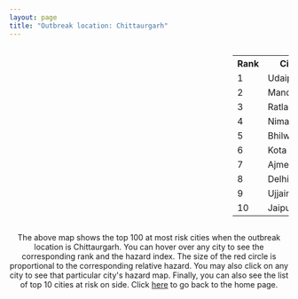 ```yaml
---
layout: page
title: "Outbreak location: Chittaurgarh"
---
```

<div style="width: 100%; overflow: auto;">
<div style="width: 75%; float: left;">
<div id="mapid">
<script src="https://buda-magenta.github.io/hazard_map/load_map.js"></script>

<script>
var marker_outbreak = L.marker([24.500000, 74.500000],{"autoPan": true}).addTo(map); marker_outbreak.bindTooltip("Chittaurgarh").openTooltip();

var circle_1 = L.circle([24.578721, 73.686257], {"pane": "markerPane", "color": "red", "fill": true, "fillOpacity": 0.2, "fillRule": "evenodd", "lineCap": "round", "lineJoin": "round", "opacity": 1.0, "radius": 131063, "stroke": true, "weight": 3}).addTo(map);
circle_1.bindTooltip("Udaipur<br>rank: 1<br>hazard index: 0.131064")
circle_1.bindPopup('<a href="https://buda-magenta.github.io/hazard_map/Udaipur">Udaipur</a>')

var circle_2 = L.circle([24.265131, 75.387182], {"pane": "markerPane", "color": "red", "fill": true, "fillOpacity": 0.2, "fillRule": "evenodd", "lineCap": "round", "lineJoin": "round", "opacity": 1.0, "radius": 43907, "stroke": true, "weight": 3}).addTo(map);
circle_2.bindTooltip("Mandsaur<br>rank: 2<br>hazard index: 0.043908")
circle_2.bindPopup('<a href="https://buda-magenta.github.io/hazard_map/Mandsaur">Mandsaur</a>')

var circle_3 = L.circle([23.480592, 74.917790], {"pane": "markerPane", "color": "red", "fill": true, "fillOpacity": 0.2, "fillRule": "evenodd", "lineCap": "round", "lineJoin": "round", "opacity": 1.0, "radius": 43005, "stroke": true, "weight": 3}).addTo(map);
circle_3.bindTooltip("Ratlam<br>rank: 3<br>hazard index: 0.043005")
circle_3.bindPopup('<a href="https://buda-magenta.github.io/hazard_map/Ratlam">Ratlam</a>')

var circle_4 = L.circle([24.462465, 74.850114], {"pane": "markerPane", "color": "red", "fill": true, "fillOpacity": 0.2, "fillRule": "evenodd", "lineCap": "round", "lineJoin": "round", "opacity": 1.0, "radius": 39761, "stroke": true, "weight": 3}).addTo(map);
circle_4.bindTooltip("Nimach<br>rank: 4<br>hazard index: 0.039761")
circle_4.bindPopup('<a href="https://buda-magenta.github.io/hazard_map/Nimach">Nimach</a>')

var circle_5 = L.circle([25.488773, 74.699613], {"pane": "markerPane", "color": "red", "fill": true, "fillOpacity": 0.2, "fillRule": "evenodd", "lineCap": "round", "lineJoin": "round", "opacity": 1.0, "radius": 33714, "stroke": true, "weight": 3}).addTo(map);
circle_5.bindTooltip("Bhilwara<br>rank: 5<br>hazard index: 0.033715")
circle_5.bindPopup('<a href="https://buda-magenta.github.io/hazard_map/Bhilwara">Bhilwara</a>')

var circle_6 = L.circle([25.196826, 76.000893], {"pane": "markerPane", "color": "red", "fill": true, "fillOpacity": 0.2, "fillRule": "evenodd", "lineCap": "round", "lineJoin": "round", "opacity": 1.0, "radius": 23002, "stroke": true, "weight": 3}).addTo(map);
circle_6.bindTooltip("Kota<br>rank: 6<br>hazard index: 0.023002")
circle_6.bindPopup('<a href="https://buda-magenta.github.io/hazard_map/Kota">Kota</a>')

var circle_7 = L.circle([26.469100, 74.639000], {"pane": "markerPane", "color": "red", "fill": true, "fillOpacity": 0.2, "fillRule": "evenodd", "lineCap": "round", "lineJoin": "round", "opacity": 1.0, "radius": 20903, "stroke": true, "weight": 3}).addTo(map);
circle_7.bindTooltip("Ajmer<br>rank: 7<br>hazard index: 0.020903")
circle_7.bindPopup('<a href="https://buda-magenta.github.io/hazard_map/Ajmer">Ajmer</a>')

var circle_8 = L.circle([28.651718, 77.221939], {"pane": "markerPane", "color": "red", "fill": true, "fillOpacity": 0.2, "fillRule": "evenodd", "lineCap": "round", "lineJoin": "round", "opacity": 1.0, "radius": 8544, "stroke": true, "weight": 3}).addTo(map);
circle_8.bindTooltip("Delhi<br>rank: 8<br>hazard index: 0.008545")
circle_8.bindPopup('<a href="https://buda-magenta.github.io/hazard_map/Delhi">Delhi</a>')

var circle_9 = L.circle([23.174597, 75.785142], {"pane": "markerPane", "color": "red", "fill": true, "fillOpacity": 0.2, "fillRule": "evenodd", "lineCap": "round", "lineJoin": "round", "opacity": 1.0, "radius": 8358, "stroke": true, "weight": 3}).addTo(map);
circle_9.bindTooltip("Ujjain<br>rank: 9<br>hazard index: 0.008358")
circle_9.bindPopup('<a href="https://buda-magenta.github.io/hazard_map/Ujjain">Ujjain</a>')

var circle_10 = L.circle([26.915458, 75.818982], {"pane": "markerPane", "color": "red", "fill": true, "fillOpacity": 0.2, "fillRule": "evenodd", "lineCap": "round", "lineJoin": "round", "opacity": 1.0, "radius": 5343, "stroke": true, "weight": 3}).addTo(map);
circle_10.bindTooltip("Jaipur<br>rank: 10<br>hazard index: 0.005344")
circle_10.bindPopup('<a href="https://buda-magenta.github.io/hazard_map/Jaipur">Jaipur</a>')

var circle_11 = L.circle([22.720362, 75.868200], {"pane": "markerPane", "color": "red", "fill": true, "fillOpacity": 0.2, "fillRule": "evenodd", "lineCap": "round", "lineJoin": "round", "opacity": 1.0, "radius": 5086, "stroke": true, "weight": 3}).addTo(map);
circle_11.bindTooltip("Indore<br>rank: 11<br>hazard index: 0.005086")
circle_11.bindPopup('<a href="https://buda-magenta.github.io/hazard_map/Indore">Indore</a>')

var circle_12 = L.circle([19.075990, 72.877393], {"pane": "markerPane", "color": "red", "fill": true, "fillOpacity": 0.2, "fillRule": "evenodd", "lineCap": "round", "lineJoin": "round", "opacity": 1.0, "radius": 4539, "stroke": true, "weight": 3}).addTo(map);
circle_12.bindTooltip("Mumbai<br>rank: 12<br>hazard index: 0.004540")
circle_12.bindPopup('<a href="https://buda-magenta.github.io/hazard_map/Mumbai">Mumbai</a>')

var circle_13 = L.circle([23.021624, 72.579707], {"pane": "markerPane", "color": "red", "fill": true, "fillOpacity": 0.2, "fillRule": "evenodd", "lineCap": "round", "lineJoin": "round", "opacity": 1.0, "radius": 4136, "stroke": true, "weight": 3}).addTo(map);
circle_13.bindTooltip("Ahmedabad<br>rank: 13<br>hazard index: 0.004136")
circle_13.bindPopup('<a href="https://buda-magenta.github.io/hazard_map/Ahmedabad">Ahmedabad</a>')

var circle_14 = L.circle([25.604091, 73.415609], {"pane": "markerPane", "color": "red", "fill": true, "fillOpacity": 0.2, "fillRule": "evenodd", "lineCap": "round", "lineJoin": "round", "opacity": 1.0, "radius": 3711, "stroke": true, "weight": 3}).addTo(map);
circle_14.bindTooltip("Pali<br>rank: 14<br>hazard index: 0.003711")
circle_14.bindPopup('<a href="https://buda-magenta.github.io/hazard_map/Pali">Pali</a>')

var circle_15 = L.circle([26.099214, 74.312704], {"pane": "markerPane", "color": "red", "fill": true, "fillOpacity": 0.2, "fillRule": "evenodd", "lineCap": "round", "lineJoin": "round", "opacity": 1.0, "radius": 2355, "stroke": true, "weight": 3}).addTo(map);
circle_15.bindTooltip("Beawar<br>rank: 15<br>hazard index: 0.002355")
circle_15.bindPopup('<a href="https://buda-magenta.github.io/hazard_map/Beawar">Beawar</a>')

var circle_16 = L.circle([25.500000, 75.833333], {"pane": "markerPane", "color": "red", "fill": true, "fillOpacity": 0.2, "fillRule": "evenodd", "lineCap": "round", "lineJoin": "round", "opacity": 1.0, "radius": 1624, "stroke": true, "weight": 3}).addTo(map);
circle_16.bindTooltip("Bundi<br>rank: 16<br>hazard index: 0.001624")
circle_16.bindPopup('<a href="https://buda-magenta.github.io/hazard_map/Bundi">Bundi</a>')

var circle_17 = L.circle([25.531031, 78.652689], {"pane": "markerPane", "color": "red", "fill": true, "fillOpacity": 0.2, "fillRule": "evenodd", "lineCap": "round", "lineJoin": "round", "opacity": 1.0, "radius": 1407, "stroke": true, "weight": 3}).addTo(map);
circle_17.bindTooltip("Jhansi<br>rank: 17<br>hazard index: 0.001408")
circle_17.bindPopup('<a href="https://buda-magenta.github.io/hazard_map/Jhansi">Jhansi</a>')

var circle_18 = L.circle([23.587548, 75.675679], {"pane": "markerPane", "color": "red", "fill": true, "fillOpacity": 0.2, "fillRule": "evenodd", "lineCap": "round", "lineJoin": "round", "opacity": 1.0, "radius": 1218, "stroke": true, "weight": 3}).addTo(map);
circle_18.bindTooltip("Nagda<br>rank: 18<br>hazard index: 0.001218")
circle_18.bindPopup('<a href="https://buda-magenta.github.io/hazard_map/Nagda">Nagda</a>')

var circle_19 = L.circle([23.258486, 77.401989], {"pane": "markerPane", "color": "red", "fill": true, "fillOpacity": 0.2, "fillRule": "evenodd", "lineCap": "round", "lineJoin": "round", "opacity": 1.0, "radius": 1032, "stroke": true, "weight": 3}).addTo(map);
circle_19.bindTooltip("Bhopal<br>rank: 19<br>hazard index: 0.001032")
circle_19.bindPopup('<a href="https://buda-magenta.github.io/hazard_map/Bhopal">Bhopal</a>')

var circle_20 = L.circle([26.296772, 73.035143], {"pane": "markerPane", "color": "red", "fill": true, "fillOpacity": 0.2, "fillRule": "evenodd", "lineCap": "round", "lineJoin": "round", "opacity": 1.0, "radius": 944, "stroke": true, "weight": 3}).addTo(map);
circle_20.bindTooltip("Jodhpur<br>rank: 20<br>hazard index: 0.000945")
circle_20.bindPopup('<a href="https://buda-magenta.github.io/hazard_map/Jodhpur">Jodhpur</a>')

var circle_21 = L.circle([22.305199, 70.802833], {"pane": "markerPane", "color": "red", "fill": true, "fillOpacity": 0.2, "fillRule": "evenodd", "lineCap": "round", "lineJoin": "round", "opacity": 1.0, "radius": 936, "stroke": true, "weight": 3}).addTo(map);
circle_21.bindTooltip("Rajkot<br>rank: 21<br>hazard index: 0.000936")
circle_21.bindPopup('<a href="https://buda-magenta.github.io/hazard_map/Rajkot">Rajkot</a>')

var circle_22 = L.circle([24.917151, 76.696403], {"pane": "markerPane", "color": "red", "fill": true, "fillOpacity": 0.2, "fillRule": "evenodd", "lineCap": "round", "lineJoin": "round", "opacity": 1.0, "radius": 664, "stroke": true, "weight": 3}).addTo(map);
circle_22.bindTooltip("Baran<br>rank: 22<br>hazard index: 0.000665")
circle_22.bindPopup('<a href="https://buda-magenta.github.io/hazard_map/Baran">Baran</a>')

var circle_23 = L.circle([24.935635, 82.647701], {"pane": "markerPane", "color": "red", "fill": true, "fillOpacity": 0.2, "fillRule": "evenodd", "lineCap": "round", "lineJoin": "round", "opacity": 1.0, "radius": 539, "stroke": true, "weight": 3}).addTo(map);
circle_23.bindTooltip("Mirzapur<br>rank: 23<br>hazard index: 0.000539")
circle_23.bindPopup('<a href="https://buda-magenta.github.io/hazard_map/Mirzapur">Mirzapur</a>')

var circle_24 = L.circle([26.229141, 76.304533], {"pane": "markerPane", "color": "red", "fill": true, "fillOpacity": 0.2, "fillRule": "evenodd", "lineCap": "round", "lineJoin": "round", "opacity": 1.0, "radius": 525, "stroke": true, "weight": 3}).addTo(map);
circle_24.bindTooltip("Sawai Madhopur<br>rank: 24<br>hazard index: 0.000526")
circle_24.bindPopup('<a href="https://buda-magenta.github.io/hazard_map/Sawai_Madhopur">Sawai Madhopur</a>')

var circle_25 = L.circle([21.170200, 72.831100], {"pane": "markerPane", "color": "red", "fill": true, "fillOpacity": 0.2, "fillRule": "evenodd", "lineCap": "round", "lineJoin": "round", "opacity": 1.0, "radius": 522, "stroke": true, "weight": 3}).addTo(map);
circle_25.bindTooltip("Surat<br>rank: 25<br>hazard index: 0.000523")
circle_25.bindPopup('<a href="https://buda-magenta.github.io/hazard_map/Surat">Surat</a>')

var circle_26 = L.circle([23.493079, 74.348402], {"pane": "markerPane", "color": "red", "fill": true, "fillOpacity": 0.2, "fillRule": "evenodd", "lineCap": "round", "lineJoin": "round", "opacity": 1.0, "radius": 415, "stroke": true, "weight": 3}).addTo(map);
circle_26.bindTooltip("Banswara<br>rank: 26<br>hazard index: 0.000416")
circle_26.bindPopup('<a href="https://buda-magenta.github.io/hazard_map/Banswara">Banswara</a>')

var circle_27 = L.circle([27.175255, 78.009816], {"pane": "markerPane", "color": "red", "fill": true, "fillOpacity": 0.2, "fillRule": "evenodd", "lineCap": "round", "lineJoin": "round", "opacity": 1.0, "radius": 400, "stroke": true, "weight": 3}).addTo(map);
circle_27.bindTooltip("Agra<br>rank: 27<br>hazard index: 0.000400")
circle_27.bindPopup('<a href="https://buda-magenta.github.io/hazard_map/Agra">Agra</a>')

var circle_28 = L.circle([22.473242, 70.055210], {"pane": "markerPane", "color": "red", "fill": true, "fillOpacity": 0.2, "fillRule": "evenodd", "lineCap": "round", "lineJoin": "round", "opacity": 1.0, "radius": 385, "stroke": true, "weight": 3}).addTo(map);
circle_28.bindTooltip("Jamnagar<br>rank: 28<br>hazard index: 0.000385")
circle_28.bindPopup('<a href="https://buda-magenta.github.io/hazard_map/Jamnagar">Jamnagar</a>')

var circle_29 = L.circle([12.979120, 77.591300], {"pane": "markerPane", "color": "red", "fill": true, "fillOpacity": 0.2, "fillRule": "evenodd", "lineCap": "round", "lineJoin": "round", "opacity": 1.0, "radius": 367, "stroke": true, "weight": 3}).addTo(map);
circle_29.bindTooltip("Bangalore<br>rank: 29<br>hazard index: 0.000367")
circle_29.bindPopup('<a href="https://buda-magenta.github.io/hazard_map/Bangalore">Bangalore</a>')

var circle_30 = L.circle([13.083694, 80.270186], {"pane": "markerPane", "color": "red", "fill": true, "fillOpacity": 0.2, "fillRule": "evenodd", "lineCap": "round", "lineJoin": "round", "opacity": 1.0, "radius": 350, "stroke": true, "weight": 3}).addTo(map);
circle_30.bindTooltip("Chennai<br>rank: 30<br>hazard index: 0.000350")
circle_30.bindPopup('<a href="https://buda-magenta.github.io/hazard_map/Chennai">Chennai</a>')

var circle_31 = L.circle([22.541418, 88.357691], {"pane": "markerPane", "color": "red", "fill": true, "fillOpacity": 0.2, "fillRule": "evenodd", "lineCap": "round", "lineJoin": "round", "opacity": 1.0, "radius": 330, "stroke": true, "weight": 3}).addTo(map);
circle_31.bindTooltip("Kolkata<br>rank: 31<br>hazard index: 0.000330")
circle_31.bindPopup('<a href="https://buda-magenta.github.io/hazard_map/Kolkata">Kolkata</a>')

var circle_32 = L.circle([23.000000, 76.166667], {"pane": "markerPane", "color": "red", "fill": true, "fillOpacity": 0.2, "fillRule": "evenodd", "lineCap": "round", "lineJoin": "round", "opacity": 1.0, "radius": 313, "stroke": true, "weight": 3}).addTo(map);
circle_32.bindTooltip("Dewas<br>rank: 32<br>hazard index: 0.000314")
circle_32.bindPopup('<a href="https://buda-magenta.github.io/hazard_map/Dewas">Dewas</a>')

var circle_33 = L.circle([23.223288, 72.649227], {"pane": "markerPane", "color": "red", "fill": true, "fillOpacity": 0.2, "fillRule": "evenodd", "lineCap": "round", "lineJoin": "round", "opacity": 1.0, "radius": 304, "stroke": true, "weight": 3}).addTo(map);
circle_33.bindTooltip("Gandhinagar<br>rank: 33<br>hazard index: 0.000304")
circle_33.bindPopup('<a href="https://buda-magenta.github.io/hazard_map/Gandhinagar">Gandhinagar</a>')

var circle_34 = L.circle([23.666667, 72.500000], {"pane": "markerPane", "color": "red", "fill": true, "fillOpacity": 0.2, "fillRule": "evenodd", "lineCap": "round", "lineJoin": "round", "opacity": 1.0, "radius": 289, "stroke": true, "weight": 3}).addTo(map);
circle_34.bindTooltip("Mahesana<br>rank: 34<br>hazard index: 0.000290")
circle_34.bindPopup('<a href="https://buda-magenta.github.io/hazard_map/Mahesana">Mahesana</a>')

var circle_35 = L.circle([26.203725, 78.157363], {"pane": "markerPane", "color": "red", "fill": true, "fillOpacity": 0.2, "fillRule": "evenodd", "lineCap": "round", "lineJoin": "round", "opacity": 1.0, "radius": 264, "stroke": true, "weight": 3}).addTo(map);
circle_35.bindTooltip("Gwalior<br>rank: 35<br>hazard index: 0.000265")
circle_35.bindPopup('<a href="https://buda-magenta.github.io/hazard_map/Gwalior">Gwalior</a>')

var circle_36 = L.circle([26.838100, 80.934600], {"pane": "markerPane", "color": "red", "fill": true, "fillOpacity": 0.2, "fillRule": "evenodd", "lineCap": "round", "lineJoin": "round", "opacity": 1.0, "radius": 257, "stroke": true, "weight": 3}).addTo(map);
circle_36.bindTooltip("Lucknow<br>rank: 36<br>hazard index: 0.000258")
circle_36.bindPopup('<a href="https://buda-magenta.github.io/hazard_map/Lucknow">Lucknow</a>')

var circle_37 = L.circle([19.194329, 72.970178], {"pane": "markerPane", "color": "red", "fill": true, "fillOpacity": 0.2, "fillRule": "evenodd", "lineCap": "round", "lineJoin": "round", "opacity": 1.0, "radius": 253, "stroke": true, "weight": 3}).addTo(map);
circle_37.bindTooltip("Thane<br>rank: 37<br>hazard index: 0.000254")
circle_37.bindPopup('<a href="https://buda-magenta.github.io/hazard_map/Thane">Thane</a>')

var circle_38 = L.circle([24.500000, 77.500000], {"pane": "markerPane", "color": "red", "fill": true, "fillOpacity": 0.2, "fillRule": "evenodd", "lineCap": "round", "lineJoin": "round", "opacity": 1.0, "radius": 253, "stroke": true, "weight": 3}).addTo(map);
circle_38.bindTooltip("Guna<br>rank: 38<br>hazard index: 0.000254")
circle_38.bindPopup('<a href="https://buda-magenta.github.io/hazard_map/Guna">Guna</a>')

var circle_39 = L.circle([26.460914, 80.321759], {"pane": "markerPane", "color": "red", "fill": true, "fillOpacity": 0.2, "fillRule": "evenodd", "lineCap": "round", "lineJoin": "round", "opacity": 1.0, "radius": 251, "stroke": true, "weight": 3}).addTo(map);
circle_39.bindTooltip("Kanpur<br>rank: 39<br>hazard index: 0.000252")
circle_39.bindPopup('<a href="https://buda-magenta.github.io/hazard_map/Kanpur">Kanpur</a>')

var circle_40 = L.circle([24.170979, 72.436638], {"pane": "markerPane", "color": "red", "fill": true, "fillOpacity": 0.2, "fillRule": "evenodd", "lineCap": "round", "lineJoin": "round", "opacity": 1.0, "radius": 240, "stroke": true, "weight": 3}).addTo(map);
circle_40.bindTooltip("Palanpur<br>rank: 40<br>hazard index: 0.000241")
circle_40.bindPopup('<a href="https://buda-magenta.github.io/hazard_map/Palanpur">Palanpur</a>')

var circle_41 = L.circle([26.588559, 74.861097], {"pane": "markerPane", "color": "red", "fill": true, "fillOpacity": 0.2, "fillRule": "evenodd", "lineCap": "round", "lineJoin": "round", "opacity": 1.0, "radius": 239, "stroke": true, "weight": 3}).addTo(map);
circle_41.bindTooltip("Kishangarh<br>rank: 41<br>hazard index: 0.000239")
circle_41.bindPopup('<a href="https://buda-magenta.github.io/hazard_map/Kishangarh">Kishangarh</a>')

var circle_42 = L.circle([24.268349, 72.204387], {"pane": "markerPane", "color": "red", "fill": true, "fillOpacity": 0.2, "fillRule": "evenodd", "lineCap": "round", "lineJoin": "round", "opacity": 1.0, "radius": 219, "stroke": true, "weight": 3}).addTo(map);
circle_42.bindTooltip("Deesa<br>rank: 42<br>hazard index: 0.000220")
circle_42.bindPopup('<a href="https://buda-magenta.github.io/hazard_map/Deesa">Deesa</a>')

var circle_43 = L.circle([23.160894, 79.949770], {"pane": "markerPane", "color": "red", "fill": true, "fillOpacity": 0.2, "fillRule": "evenodd", "lineCap": "round", "lineJoin": "round", "opacity": 1.0, "radius": 212, "stroke": true, "weight": 3}).addTo(map);
circle_43.bindTooltip("Jabalpur<br>rank: 43<br>hazard index: 0.000213")
circle_43.bindPopup('<a href="https://buda-magenta.github.io/hazard_map/Jabalpur">Jabalpur</a>')

var circle_44 = L.circle([22.297314, 73.194257], {"pane": "markerPane", "color": "red", "fill": true, "fillOpacity": 0.2, "fillRule": "evenodd", "lineCap": "round", "lineJoin": "round", "opacity": 1.0, "radius": 189, "stroke": true, "weight": 3}).addTo(map);
circle_44.bindTooltip("Vadodara<br>rank: 44<br>hazard index: 0.000190")
circle_44.bindPopup('<a href="https://buda-magenta.github.io/hazard_map/Vadodara">Vadodara</a>')

var circle_45 = L.circle([18.521428, 73.854454], {"pane": "markerPane", "color": "red", "fill": true, "fillOpacity": 0.2, "fillRule": "evenodd", "lineCap": "round", "lineJoin": "round", "opacity": 1.0, "radius": 189, "stroke": true, "weight": 3}).addTo(map);
circle_45.bindTooltip("Pune<br>rank: 45<br>hazard index: 0.000189")
circle_45.bindPopup('<a href="https://buda-magenta.github.io/hazard_map/Pune">Pune</a>')

var circle_46 = L.circle([22.689507, 72.871520], {"pane": "markerPane", "color": "red", "fill": true, "fillOpacity": 0.2, "fillRule": "evenodd", "lineCap": "round", "lineJoin": "round", "opacity": 1.0, "radius": 158, "stroke": true, "weight": 3}).addTo(map);
circle_46.bindTooltip("Nadiad<br>rank: 46<br>hazard index: 0.000159")
circle_46.bindPopup('<a href="https://buda-magenta.github.io/hazard_map/Nadiad">Nadiad</a>')

var circle_47 = L.circle([22.778500, 73.624516], {"pane": "markerPane", "color": "red", "fill": true, "fillOpacity": 0.2, "fillRule": "evenodd", "lineCap": "round", "lineJoin": "round", "opacity": 1.0, "radius": 147, "stroke": true, "weight": 3}).addTo(map);
circle_47.bindTooltip("Godhra<br>rank: 47<br>hazard index: 0.000148")
circle_47.bindPopup('<a href="https://buda-magenta.github.io/hazard_map/Godhra">Godhra</a>')

var circle_48 = L.circle([28.428262, 77.002700], {"pane": "markerPane", "color": "red", "fill": true, "fillOpacity": 0.2, "fillRule": "evenodd", "lineCap": "round", "lineJoin": "round", "opacity": 1.0, "radius": 146, "stroke": true, "weight": 3}).addTo(map);
circle_48.bindTooltip("Gurgaon<br>rank: 48<br>hazard index: 0.000147")
circle_48.bindPopup('<a href="https://buda-magenta.github.io/hazard_map/Gurgaon">Gurgaon</a>')

var circle_49 = L.circle([17.388786, 78.461065], {"pane": "markerPane", "color": "red", "fill": true, "fillOpacity": 0.2, "fillRule": "evenodd", "lineCap": "round", "lineJoin": "round", "opacity": 1.0, "radius": 143, "stroke": true, "weight": 3}).addTo(map);
circle_49.bindTooltip("Hyderabad<br>rank: 49<br>hazard index: 0.000144")
circle_49.bindPopup('<a href="https://buda-magenta.github.io/hazard_map/Hyderabad">Hyderabad</a>')

var circle_50 = L.circle([22.558499, 72.962563], {"pane": "markerPane", "color": "red", "fill": true, "fillOpacity": 0.2, "fillRule": "evenodd", "lineCap": "round", "lineJoin": "round", "opacity": 1.0, "radius": 143, "stroke": true, "weight": 3}).addTo(map);
circle_50.bindTooltip("Anand<br>rank: 50<br>hazard index: 0.000144")
circle_50.bindPopup('<a href="https://buda-magenta.github.io/hazard_map/Anand">Anand</a>')

var circle_51 = L.circle([22.750000, 71.666667], {"pane": "markerPane", "color": "red", "fill": true, "fillOpacity": 0.2, "fillRule": "evenodd", "lineCap": "round", "lineJoin": "round", "opacity": 1.0, "radius": 129, "stroke": true, "weight": 3}).addTo(map);
circle_51.bindTooltip("Surendranagar<br>rank: 51<br>hazard index: 0.000129")
circle_51.bindPopup('<a href="https://buda-magenta.github.io/hazard_map/Surendranagar">Surendranagar</a>')

var circle_52 = L.circle([26.122147, 75.663754], {"pane": "markerPane", "color": "red", "fill": true, "fillOpacity": 0.2, "fillRule": "evenodd", "lineCap": "round", "lineJoin": "round", "opacity": 1.0, "radius": 123, "stroke": true, "weight": 3}).addTo(map);
circle_52.bindTooltip("Tonk<br>rank: 52<br>hazard index: 0.000124")
circle_52.bindPopup('<a href="https://buda-magenta.github.io/hazard_map/Tonk">Tonk</a>')

var circle_53 = L.circle([28.015929, 73.317137], {"pane": "markerPane", "color": "red", "fill": true, "fillOpacity": 0.2, "fillRule": "evenodd", "lineCap": "round", "lineJoin": "round", "opacity": 1.0, "radius": 122, "stroke": true, "weight": 3}).addTo(map);
circle_53.bindTooltip("Bikaner<br>rank: 53<br>hazard index: 0.000123")
circle_53.bindPopup('<a href="https://buda-magenta.github.io/hazard_map/Bikaner">Bikaner</a>')

var circle_54 = L.circle([21.818774, 75.606458], {"pane": "markerPane", "color": "red", "fill": true, "fillOpacity": 0.2, "fillRule": "evenodd", "lineCap": "round", "lineJoin": "round", "opacity": 1.0, "radius": 120, "stroke": true, "weight": 3}).addTo(map);
circle_54.bindTooltip("Khargone<br>rank: 54<br>hazard index: 0.000120")
circle_54.bindPopup('<a href="https://buda-magenta.github.io/hazard_map/Khargone">Khargone</a>')

var circle_55 = L.circle([27.265212, 77.369126], {"pane": "markerPane", "color": "red", "fill": true, "fillOpacity": 0.2, "fillRule": "evenodd", "lineCap": "round", "lineJoin": "round", "opacity": 1.0, "radius": 115, "stroke": true, "weight": 3}).addTo(map);
circle_55.bindTooltip("Bharatpur<br>rank: 55<br>hazard index: 0.000116")
circle_55.bindPopup('<a href="https://buda-magenta.github.io/hazard_map/Bharatpur">Bharatpur</a>')

var circle_56 = L.circle([25.375241, 77.828119], {"pane": "markerPane", "color": "red", "fill": true, "fillOpacity": 0.2, "fillRule": "evenodd", "lineCap": "round", "lineJoin": "round", "opacity": 1.0, "radius": 114, "stroke": true, "weight": 3}).addTo(map);
circle_56.bindTooltip("Shivpuri<br>rank: 56<br>hazard index: 0.000114")
circle_56.bindPopup('<a href="https://buda-magenta.github.io/hazard_map/Shivpuri">Shivpuri</a>')

var circle_57 = L.circle([28.402979, 77.310384], {"pane": "markerPane", "color": "red", "fill": true, "fillOpacity": 0.2, "fillRule": "evenodd", "lineCap": "round", "lineJoin": "round", "opacity": 1.0, "radius": 110, "stroke": true, "weight": 3}).addTo(map);
circle_57.bindTooltip("Faridabad<br>rank: 57<br>hazard index: 0.000111")
circle_57.bindPopup('<a href="https://buda-magenta.github.io/hazard_map/Faridabad">Faridabad</a>')

var circle_58 = L.circle([25.609324, 85.123525], {"pane": "markerPane", "color": "red", "fill": true, "fillOpacity": 0.2, "fillRule": "evenodd", "lineCap": "round", "lineJoin": "round", "opacity": 1.0, "radius": 96, "stroke": true, "weight": 3}).addTo(map);
circle_58.bindTooltip("Patna<br>rank: 58<br>hazard index: 0.000097")
circle_58.bindPopup('<a href="https://buda-magenta.github.io/hazard_map/Patna">Patna</a>')

var circle_59 = L.circle([28.901090, 76.580194], {"pane": "markerPane", "color": "red", "fill": true, "fillOpacity": 0.2, "fillRule": "evenodd", "lineCap": "round", "lineJoin": "round", "opacity": 1.0, "radius": 87, "stroke": true, "weight": 3}).addTo(map);
circle_59.bindTooltip("Rohtak<br>rank: 59<br>hazard index: 0.000088")
circle_59.bindPopup('<a href="https://buda-magenta.github.io/hazard_map/Rohtak">Rohtak</a>')

var circle_60 = L.circle([27.662826, 75.027926], {"pane": "markerPane", "color": "red", "fill": true, "fillOpacity": 0.2, "fillRule": "evenodd", "lineCap": "round", "lineJoin": "round", "opacity": 1.0, "radius": 84, "stroke": true, "weight": 3}).addTo(map);
circle_60.bindTooltip("Sikar<br>rank: 60<br>hazard index: 0.000084")
circle_60.bindPopup('<a href="https://buda-magenta.github.io/hazard_map/Sikar">Sikar</a>')

var circle_61 = L.circle([27.639077, 76.614452], {"pane": "markerPane", "color": "red", "fill": true, "fillOpacity": 0.2, "fillRule": "evenodd", "lineCap": "round", "lineJoin": "round", "opacity": 1.0, "radius": 79, "stroke": true, "weight": 3}).addTo(map);
circle_61.bindTooltip("Alwar<br>rank: 61<br>hazard index: 0.000080")
circle_61.bindPopup('<a href="https://buda-magenta.github.io/hazard_map/Alwar">Alwar</a>')

var circle_62 = L.circle([27.633333, 77.583333], {"pane": "markerPane", "color": "red", "fill": true, "fillOpacity": 0.2, "fillRule": "evenodd", "lineCap": "round", "lineJoin": "round", "opacity": 1.0, "radius": 77, "stroke": true, "weight": 3}).addTo(map);
circle_62.bindTooltip("Mathura<br>rank: 62<br>hazard index: 0.000078")
circle_62.bindPopup('<a href="https://buda-magenta.github.io/hazard_map/Mathura">Mathura</a>')

var circle_63 = L.circle([30.909016, 75.851601], {"pane": "markerPane", "color": "red", "fill": true, "fillOpacity": 0.2, "fillRule": "evenodd", "lineCap": "round", "lineJoin": "round", "opacity": 1.0, "radius": 77, "stroke": true, "weight": 3}).addTo(map);
circle_63.bindTooltip("Ludhiana<br>rank: 63<br>hazard index: 0.000077")
circle_63.bindPopup('<a href="https://buda-magenta.github.io/hazard_map/Ludhiana">Ludhiana</a>')

var circle_64 = L.circle([28.863842, 78.805778], {"pane": "markerPane", "color": "red", "fill": true, "fillOpacity": 0.2, "fillRule": "evenodd", "lineCap": "round", "lineJoin": "round", "opacity": 1.0, "radius": 77, "stroke": true, "weight": 3}).addTo(map);
circle_64.bindTooltip("Moradabad<br>rank: 64<br>hazard index: 0.000077")
circle_64.bindPopup('<a href="https://buda-magenta.github.io/hazard_map/Moradabad">Moradabad</a>')

var circle_65 = L.circle([29.000653, 77.768229], {"pane": "markerPane", "color": "red", "fill": true, "fillOpacity": 0.2, "fillRule": "evenodd", "lineCap": "round", "lineJoin": "round", "opacity": 1.0, "radius": 74, "stroke": true, "weight": 3}).addTo(map);
circle_65.bindTooltip("Meerut<br>rank: 65<br>hazard index: 0.000074")
circle_65.bindPopup('<a href="https://buda-magenta.github.io/hazard_map/Meerut">Meerut</a>')

var circle_66 = L.circle([27.060786, 74.176675], {"pane": "markerPane", "color": "red", "fill": true, "fillOpacity": 0.2, "fillRule": "evenodd", "lineCap": "round", "lineJoin": "round", "opacity": 1.0, "radius": 70, "stroke": true, "weight": 3}).addTo(map);
circle_66.bindTooltip("Nagaur<br>rank: 66<br>hazard index: 0.000070")
circle_66.bindPopup('<a href="https://buda-magenta.github.io/hazard_map/Nagaur">Nagaur</a>')

var circle_67 = L.circle([23.809612, 78.759114], {"pane": "markerPane", "color": "red", "fill": true, "fillOpacity": 0.2, "fillRule": "evenodd", "lineCap": "round", "lineJoin": "round", "opacity": 1.0, "radius": 65, "stroke": true, "weight": 3}).addTo(map);
circle_67.bindTooltip("Sagar<br>rank: 67<br>hazard index: 0.000066")
circle_67.bindPopup('<a href="https://buda-magenta.github.io/hazard_map/Sagar">Sagar</a>')

var circle_68 = L.circle([26.653396, 77.624206], {"pane": "markerPane", "color": "red", "fill": true, "fillOpacity": 0.2, "fillRule": "evenodd", "lineCap": "round", "lineJoin": "round", "opacity": 1.0, "radius": 64, "stroke": true, "weight": 3}).addTo(map);
circle_68.bindTooltip("Dhaulpur<br>rank: 68<br>hazard index: 0.000064")
circle_68.bindPopup('<a href="https://buda-magenta.github.io/hazard_map/Dhaulpur">Dhaulpur</a>')

var circle_69 = L.circle([18.627929, 73.800983], {"pane": "markerPane", "color": "red", "fill": true, "fillOpacity": 0.2, "fillRule": "evenodd", "lineCap": "round", "lineJoin": "round", "opacity": 1.0, "radius": 63, "stroke": true, "weight": 3}).addTo(map);
circle_69.bindTooltip("Pimpri Chinchwad<br>rank: 69<br>hazard index: 0.000064")
circle_69.bindPopup('<a href="https://buda-magenta.github.io/hazard_map/Pimpri_Chinchwad">Pimpri Chinchwad</a>')

var circle_70 = L.circle([20.011247, 73.790236], {"pane": "markerPane", "color": "red", "fill": true, "fillOpacity": 0.2, "fillRule": "evenodd", "lineCap": "round", "lineJoin": "round", "opacity": 1.0, "radius": 62, "stroke": true, "weight": 3}).addTo(map);
circle_70.bindTooltip("Nashik<br>rank: 70<br>hazard index: 0.000062")
circle_70.bindPopup('<a href="https://buda-magenta.github.io/hazard_map/Nashik">Nashik</a>')

var circle_71 = L.circle([21.149813, 79.082056], {"pane": "markerPane", "color": "red", "fill": true, "fillOpacity": 0.2, "fillRule": "evenodd", "lineCap": "round", "lineJoin": "round", "opacity": 1.0, "radius": 61, "stroke": true, "weight": 3}).addTo(map);
circle_71.bindTooltip("Nagpur<br>rank: 71<br>hazard index: 0.000062")
circle_71.bindPopup('<a href="https://buda-magenta.github.io/hazard_map/Nagpur">Nagpur</a>')

var circle_72 = L.circle([25.335649, 83.007629], {"pane": "markerPane", "color": "red", "fill": true, "fillOpacity": 0.2, "fillRule": "evenodd", "lineCap": "round", "lineJoin": "round", "opacity": 1.0, "radius": 60, "stroke": true, "weight": 3}).addTo(map);
circle_72.bindTooltip("Varanasi<br>rank: 72<br>hazard index: 0.000061")
circle_72.bindPopup('<a href="https://buda-magenta.github.io/hazard_map/Varanasi">Varanasi</a>')

var circle_73 = L.circle([23.115688, 77.066239], {"pane": "markerPane", "color": "red", "fill": true, "fillOpacity": 0.2, "fillRule": "evenodd", "lineCap": "round", "lineJoin": "round", "opacity": 1.0, "radius": 59, "stroke": true, "weight": 3}).addTo(map);
circle_73.bindTooltip("Sehore<br>rank: 73<br>hazard index: 0.000060")
circle_73.bindPopup('<a href="https://buda-magenta.github.io/hazard_map/Sehore">Sehore</a>')

var circle_74 = L.circle([24.197443, 82.666145], {"pane": "markerPane", "color": "red", "fill": true, "fillOpacity": 0.2, "fillRule": "evenodd", "lineCap": "round", "lineJoin": "round", "opacity": 1.0, "radius": 57, "stroke": true, "weight": 3}).addTo(map);
circle_74.bindTooltip("Singrauli<br>rank: 74<br>hazard index: 0.000058")
circle_74.bindPopup('<a href="https://buda-magenta.github.io/hazard_map/Singrauli">Singrauli</a>')

var circle_75 = L.circle([29.988077, 77.508130], {"pane": "markerPane", "color": "red", "fill": true, "fillOpacity": 0.2, "fillRule": "evenodd", "lineCap": "round", "lineJoin": "round", "opacity": 1.0, "radius": 57, "stroke": true, "weight": 3}).addTo(map);
circle_75.bindTooltip("Saharanpur<br>rank: 75<br>hazard index: 0.000057")
circle_75.bindPopup('<a href="https://buda-magenta.github.io/hazard_map/Saharanpur">Saharanpur</a>')

var circle_76 = L.circle([19.439885, 72.880383], {"pane": "markerPane", "color": "red", "fill": true, "fillOpacity": 0.2, "fillRule": "evenodd", "lineCap": "round", "lineJoin": "round", "opacity": 1.0, "radius": 54, "stroke": true, "weight": 3}).addTo(map);
circle_76.bindTooltip("Vasai<br>rank: 76<br>hazard index: 0.000055")
circle_76.bindPopup('<a href="https://buda-magenta.github.io/hazard_map/Vasai">Vasai</a>')

var circle_77 = L.circle([22.801519, 86.202958], {"pane": "markerPane", "color": "red", "fill": true, "fillOpacity": 0.2, "fillRule": "evenodd", "lineCap": "round", "lineJoin": "round", "opacity": 1.0, "radius": 53, "stroke": true, "weight": 3}).addTo(map);
circle_77.bindTooltip("Jamshedpur<br>rank: 77<br>hazard index: 0.000054")
circle_77.bindPopup('<a href="https://buda-magenta.github.io/hazard_map/Jamshedpur">Jamshedpur</a>')

var circle_78 = L.circle([23.833962, 80.392456], {"pane": "markerPane", "color": "red", "fill": true, "fillOpacity": 0.2, "fillRule": "evenodd", "lineCap": "round", "lineJoin": "round", "opacity": 1.0, "radius": 53, "stroke": true, "weight": 3}).addTo(map);
circle_78.bindTooltip("Murwara<br>rank: 78<br>hazard index: 0.000053")
circle_78.bindPopup('<a href="https://buda-magenta.github.io/hazard_map/Murwara">Murwara</a>')

var circle_79 = L.circle([15.398403, 73.812918], {"pane": "markerPane", "color": "red", "fill": true, "fillOpacity": 0.2, "fillRule": "evenodd", "lineCap": "round", "lineJoin": "round", "opacity": 1.0, "radius": 52, "stroke": true, "weight": 3}).addTo(map);
circle_79.bindTooltip("Vasco Da Gama<br>rank: 79<br>hazard index: 0.000052")
circle_79.bindPopup('<a href="https://buda-magenta.github.io/hazard_map/Vasco_Da_Gama">Vasco Da Gama</a>')

var circle_80 = L.circle([21.517410, 70.464275], {"pane": "markerPane", "color": "red", "fill": true, "fillOpacity": 0.2, "fillRule": "evenodd", "lineCap": "round", "lineJoin": "round", "opacity": 1.0, "radius": 49, "stroke": true, "weight": 3}).addTo(map);
circle_80.bindTooltip("Junagadh<br>rank: 80<br>hazard index: 0.000050")
circle_80.bindPopup('<a href="https://buda-magenta.github.io/hazard_map/Junagadh">Junagadh</a>')

var circle_81 = L.circle([27.876990, 78.137290], {"pane": "markerPane", "color": "red", "fill": true, "fillOpacity": 0.2, "fillRule": "evenodd", "lineCap": "round", "lineJoin": "round", "opacity": 1.0, "radius": 49, "stroke": true, "weight": 3}).addTo(map);
circle_81.bindTooltip("Aligarh<br>rank: 81<br>hazard index: 0.000049")
circle_81.bindPopup('<a href="https://buda-magenta.github.io/hazard_map/Aligarh">Aligarh</a>')

var circle_82 = L.circle([29.003314, 77.016732], {"pane": "markerPane", "color": "red", "fill": true, "fillOpacity": 0.2, "fillRule": "evenodd", "lineCap": "round", "lineJoin": "round", "opacity": 1.0, "radius": 49, "stroke": true, "weight": 3}).addTo(map);
circle_82.bindTooltip("Sonipat<br>rank: 82<br>hazard index: 0.000049")
circle_82.bindPopup('<a href="https://buda-magenta.github.io/hazard_map/Sonipat">Sonipat</a>')

var circle_83 = L.circle([23.774057, 71.683735], {"pane": "markerPane", "color": "red", "fill": true, "fillOpacity": 0.2, "fillRule": "evenodd", "lineCap": "round", "lineJoin": "round", "opacity": 1.0, "radius": 48, "stroke": true, "weight": 3}).addTo(map);
circle_83.bindTooltip("Patan<br>rank: 83<br>hazard index: 0.000049")
circle_83.bindPopup('<a href="https://buda-magenta.github.io/hazard_map/Patan">Patan</a>')

var circle_84 = L.circle([28.733400, 77.298600], {"pane": "markerPane", "color": "red", "fill": true, "fillOpacity": 0.2, "fillRule": "evenodd", "lineCap": "round", "lineJoin": "round", "opacity": 1.0, "radius": 48, "stroke": true, "weight": 3}).addTo(map);
circle_84.bindTooltip("Loni<br>rank: 84<br>hazard index: 0.000049")
circle_84.bindPopup('<a href="https://buda-magenta.github.io/hazard_map/Loni">Loni</a>')

var circle_85 = L.circle([26.166667, 77.500000], {"pane": "markerPane", "color": "red", "fill": true, "fillOpacity": 0.2, "fillRule": "evenodd", "lineCap": "round", "lineJoin": "round", "opacity": 1.0, "radius": 47, "stroke": true, "weight": 3}).addTo(map);
circle_85.bindTooltip("Morena<br>rank: 85<br>hazard index: 0.000047")
circle_85.bindPopup('<a href="https://buda-magenta.github.io/hazard_map/Morena">Morena</a>')

var circle_86 = L.circle([30.733442, 76.779714], {"pane": "markerPane", "color": "red", "fill": true, "fillOpacity": 0.2, "fillRule": "evenodd", "lineCap": "round", "lineJoin": "round", "opacity": 1.0, "radius": 45, "stroke": true, "weight": 3}).addTo(map);
circle_86.bindTooltip("Chandigarh<br>rank: 86<br>hazard index: 0.000046")
circle_86.bindPopup('<a href="https://buda-magenta.github.io/hazard_map/Chandigarh">Chandigarh</a>')

var circle_87 = L.circle([28.195647, 76.616518], {"pane": "markerPane", "color": "red", "fill": true, "fillOpacity": 0.2, "fillRule": "evenodd", "lineCap": "round", "lineJoin": "round", "opacity": 1.0, "radius": 44, "stroke": true, "weight": 3}).addTo(map);
circle_87.bindTooltip("Rewari<br>rank: 87<br>hazard index: 0.000044")
circle_87.bindPopup('<a href="https://buda-magenta.github.io/hazard_map/Rewari">Rewari</a>')

var circle_88 = L.circle([21.771884, 72.141645], {"pane": "markerPane", "color": "red", "fill": true, "fillOpacity": 0.2, "fillRule": "evenodd", "lineCap": "round", "lineJoin": "round", "opacity": 1.0, "radius": 44, "stroke": true, "weight": 3}).addTo(map);
circle_88.bindTooltip("Bhavnagar<br>rank: 88<br>hazard index: 0.000044")
circle_88.bindPopup('<a href="https://buda-magenta.github.io/hazard_map/Bhavnagar">Bhavnagar</a>')

var circle_89 = L.circle([23.071874, 70.131715], {"pane": "markerPane", "color": "red", "fill": true, "fillOpacity": 0.2, "fillRule": "evenodd", "lineCap": "round", "lineJoin": "round", "opacity": 1.0, "radius": 40, "stroke": true, "weight": 3}).addTo(map);
circle_89.bindTooltip("Gandhidham<br>rank: 89<br>hazard index: 0.000040")
circle_89.bindPopup('<a href="https://buda-magenta.github.io/hazard_map/Gandhidham">Gandhidham</a>')

var circle_90 = L.circle([25.438130, 81.833800], {"pane": "markerPane", "color": "red", "fill": true, "fillOpacity": 0.2, "fillRule": "evenodd", "lineCap": "round", "lineJoin": "round", "opacity": 1.0, "radius": 39, "stroke": true, "weight": 3}).addTo(map);
circle_90.bindTooltip("Allahabad<br>rank: 90<br>hazard index: 0.000039")
circle_90.bindPopup('<a href="https://buda-magenta.github.io/hazard_map/Allahabad">Allahabad</a>')

var circle_91 = L.circle([28.206144, 74.691907], {"pane": "markerPane", "color": "red", "fill": true, "fillOpacity": 0.2, "fillRule": "evenodd", "lineCap": "round", "lineJoin": "round", "opacity": 1.0, "radius": 39, "stroke": true, "weight": 3}).addTo(map);
circle_91.bindTooltip("Churu<br>rank: 91<br>hazard index: 0.000039")
circle_91.bindPopup('<a href="https://buda-magenta.github.io/hazard_map/Churu">Churu</a>')

var circle_92 = L.circle([31.634308, 74.873679], {"pane": "markerPane", "color": "red", "fill": true, "fillOpacity": 0.2, "fillRule": "evenodd", "lineCap": "round", "lineJoin": "round", "opacity": 1.0, "radius": 38, "stroke": true, "weight": 3}).addTo(map);
circle_92.bindTooltip("Amritsar<br>rank: 92<br>hazard index: 0.000039")
circle_92.bindPopup('<a href="https://buda-magenta.github.io/hazard_map/Amritsar">Amritsar</a>')

var circle_93 = L.circle([28.660965, 76.834676], {"pane": "markerPane", "color": "red", "fill": true, "fillOpacity": 0.2, "fillRule": "evenodd", "lineCap": "round", "lineJoin": "round", "opacity": 1.0, "radius": 38, "stroke": true, "weight": 3}).addTo(map);
circle_93.bindTooltip("Bahadurgarh<br>rank: 93<br>hazard index: 0.000039")
circle_93.bindPopup('<a href="https://buda-magenta.github.io/hazard_map/Bahadurgarh">Bahadurgarh</a>')

var circle_94 = L.circle([23.916667, 78.000000], {"pane": "markerPane", "color": "red", "fill": true, "fillOpacity": 0.2, "fillRule": "evenodd", "lineCap": "round", "lineJoin": "round", "opacity": 1.0, "radius": 36, "stroke": true, "weight": 3}).addTo(map);
circle_94.bindTooltip("Vidisha<br>rank: 94<br>hazard index: 0.000036")
circle_94.bindPopup('<a href="https://buda-magenta.github.io/hazard_map/Vidisha">Vidisha</a>')

var circle_95 = L.circle([29.391275, 76.977168], {"pane": "markerPane", "color": "red", "fill": true, "fillOpacity": 0.2, "fillRule": "evenodd", "lineCap": "round", "lineJoin": "round", "opacity": 1.0, "radius": 35, "stroke": true, "weight": 3}).addTo(map);
circle_95.bindTooltip("Panipat<br>rank: 95<br>hazard index: 0.000036")
circle_95.bindPopup('<a href="https://buda-magenta.github.io/hazard_map/Panipat">Panipat</a>')

var circle_96 = L.circle([27.701115, 74.464936], {"pane": "markerPane", "color": "red", "fill": true, "fillOpacity": 0.2, "fillRule": "evenodd", "lineCap": "round", "lineJoin": "round", "opacity": 1.0, "radius": 35, "stroke": true, "weight": 3}).addTo(map);
circle_96.bindTooltip("Sujangarh<br>rank: 96<br>hazard index: 0.000035")
circle_96.bindPopup('<a href="https://buda-magenta.github.io/hazard_map/Sujangarh">Sujangarh</a>')

var circle_97 = L.circle([26.671329, 83.364583], {"pane": "markerPane", "color": "red", "fill": true, "fillOpacity": 0.2, "fillRule": "evenodd", "lineCap": "round", "lineJoin": "round", "opacity": 1.0, "radius": 34, "stroke": true, "weight": 3}).addTo(map);
circle_97.bindTooltip("Gorakhpur<br>rank: 97<br>hazard index: 0.000035")
circle_97.bindPopup('<a href="https://buda-magenta.github.io/hazard_map/Gorakhpur">Gorakhpur</a>')

var circle_98 = L.circle([31.292011, 75.568058], {"pane": "markerPane", "color": "red", "fill": true, "fillOpacity": 0.2, "fillRule": "evenodd", "lineCap": "round", "lineJoin": "round", "opacity": 1.0, "radius": 34, "stroke": true, "weight": 3}).addTo(map);
circle_98.bindTooltip("Jalandhar<br>rank: 98<br>hazard index: 0.000035")
circle_98.bindPopup('<a href="https://buda-magenta.github.io/hazard_map/Jalandhar">Jalandhar</a>')

var circle_99 = L.circle([28.753900, 77.399900], {"pane": "markerPane", "color": "red", "fill": true, "fillOpacity": 0.2, "fillRule": "evenodd", "lineCap": "round", "lineJoin": "round", "opacity": 1.0, "radius": 32, "stroke": true, "weight": 3}).addTo(map);
circle_99.bindTooltip("Khora<br>rank: 99<br>hazard index: 0.000033")
circle_99.bindPopup('<a href="https://buda-magenta.github.io/hazard_map/Khora">Khora</a>')

var circle_100 = L.circle([29.938447, 78.145298], {"pane": "markerPane", "color": "red", "fill": true, "fillOpacity": 0.2, "fillRule": "evenodd", "lineCap": "round", "lineJoin": "round", "opacity": 1.0, "radius": 31, "stroke": true, "weight": 3}).addTo(map);
circle_100.bindTooltip("Haridwar<br>rank: 100<br>hazard index: 0.000032")
circle_100.bindPopup('<a href="https://buda-magenta.github.io/hazard_map/Haridwar">Haridwar</a>')
</script>
</div>
</div>


<div style="width: 20%; float: right;">
<table>
<tr>
<th>Rank</th>
<th>City</th>
</tr>

<tr>
<td>1</td>
<td>Udaipur</td>
</tr>

<tr>
<td>2</td>
<td>Mandsaur</td>
</tr>

<tr>
<td>3</td>
<td>Ratlam</td>
</tr>

<tr>
<td>4</td>
<td>Nimach</td>
</tr>

<tr>
<td>5</td>
<td>Bhilwara</td>
</tr>

<tr>
<td>6</td>
<td>Kota</td>
</tr>

<tr>
<td>7</td>
<td>Ajmer</td>
</tr>

<tr>
<td>8</td>
<td>Delhi</td>
</tr>

<tr>
<td>9</td>
<td>Ujjain</td>
</tr>

<tr>
<td>10</td>
<td>Jaipur</td>
</tr>

</table>
</div>
</div>


<p align="center"> The above map shows the top 100 at most risk cities when the outbreak location is Chittaurgarh. You can hover over any city to see the corresponding rank and the hazard index. The size of the red circle is proportional to the corresponding relative hazard. You may also click on any city to see that particular city's hazard map. Finally, you can also see the list of top 10 cities at risk on side.  Click <a href="https://buda-magenta.github.io/hazard_map/">here</a> to go back to the home page.
</p>
